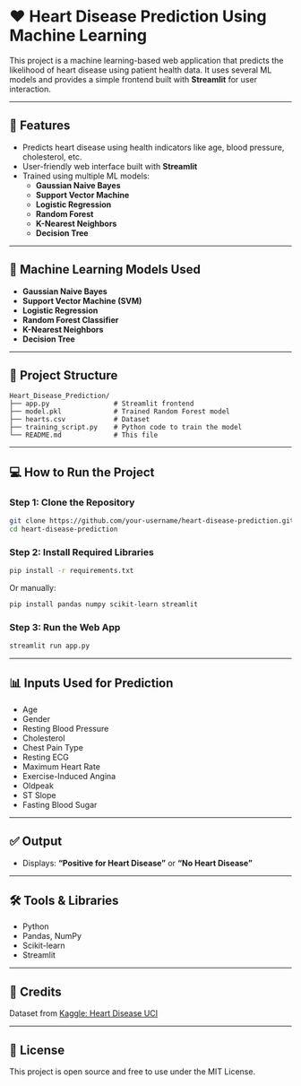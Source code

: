 # ❤️ Heart Disease Prediction Using Machine Learning

This project is a machine learning-based web application that predicts the likelihood of heart disease using patient health data. It uses several ML models and provides a simple frontend built with **Streamlit** for user interaction.

---

## 📌 Features

- Predicts heart disease using health indicators like age, blood pressure, cholesterol, etc.
- User-friendly web interface built with **Streamlit**
- Trained using multiple ML models:
  - **Gaussian Naive Bayes**
  - **Support Vector Machine**
  - **Logistic Regression**
  - **Random Forest**
  - **K-Nearest Neighbors**
  - **Decision Tree**

---

## 🧠 Machine Learning Models Used

- **Gaussian Naive Bayes**
- **Support Vector Machine (SVM)**
- **Logistic Regression**
- **Random Forest Classifier**
- **K-Nearest Neighbors**
- **Decision Tree**

---

## 📁 Project Structure

```
Heart_Disease_Prediction/
├── app.py                # Streamlit frontend
├── model.pkl             # Trained Random Forest model
├── hearts.csv            # Dataset
├── training_script.py    # Python code to train the model
└── README.md             # This file
```

---

## 💻 How to Run the Project

### Step 1: Clone the Repository

```bash
git clone https://github.com/your-username/heart-disease-prediction.git
cd heart-disease-prediction
```

### Step 2: Install Required Libraries

```bash
pip install -r requirements.txt
```

Or manually:

```bash
pip install pandas numpy scikit-learn streamlit
```

### Step 3: Run the Web App

```bash
streamlit run app.py
```

---

## 📊 Inputs Used for Prediction

- Age
- Gender
- Resting Blood Pressure
- Cholesterol
- Chest Pain Type
- Resting ECG
- Maximum Heart Rate
- Exercise-Induced Angina
- Oldpeak
- ST Slope
- Fasting Blood Sugar

---

## ✅ Output

- Displays: **“Positive for Heart Disease”** or **“No Heart Disease”**

---

## 🛠️ Tools & Libraries

- Python
- Pandas, NumPy
- Scikit-learn
- Streamlit

---

## 🙌 Credits

Dataset from [Kaggle: Heart Disease UCI](https://www.kaggle.com/datasets/fedesoriano/heart-failure-prediction)

---

## 📌 License

This project is open source and free to use under the MIT License.
